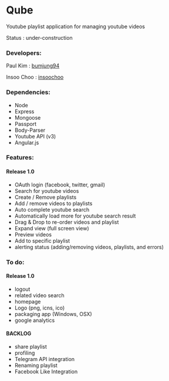 Qube
==========

Youtube playlist application for managing youtube videos

Status : under-construction

### Developers:

Paul Kim : [bumjung94](https://github.com/bumjung94)

Insoo Choo : [insoochoo](https://github.com/insoochoo)

### Dependencies:

   * Node
   * Express
   * Mongoose
   * Passport
   * Body-Parser
   * Youtube API (v3)
   * Angular.js

### Features:

#### Release 1.0
   * OAuth login (facebook, twitter, gmail)
   * Search for youtube videos
   * Create / Remove playlists
   * Add / remove videos to playlists
   * Auto complete youtube search
   * Automatically load more for youtube search result
   * Drag & Drop to re-order videos and playlist
   * Expand view (full screen view)
   * Preview videos
   * Add to specific playlist
   * alerting status (adding/removing videos, playlists, and errors)

### To do:

#### Release 1.0
   * logout
   * related video search
   * homepage
   * Logo (png, icns, ico)
   * packaging app (Windows, OSX)
   * google analytics

#### BACKLOG
   * share playlist
   * profiling
   * Telegram API integration
   * Renaming playlist
   * Facebook Like Integration
